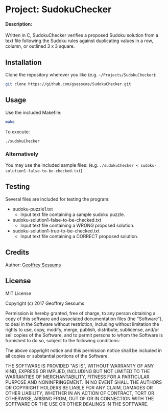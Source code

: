 # Project: SudokuChecker
#### Description:
Written in C, SudokuChecker verifies a proposed Sudoku solution from a text file following the Sudoku rules against duplicating values in a row, column, or outlined 3 x 3 square.

## Installation
Clone the repository wherever you like (e.g. `~/Projects/SudokuChecker`):
```bash
git clone https://github.com/gsessums/SudokuChecker.git
```

## Usage
Use the included Makefile:
```bash
make
```
To execute:
```
./sudokuChecker
```
### Alternatively
You may use the included sample files:
(e.g. `./sudokuChecker < sudoku-solution1-false-to-be-checked.txt`)

## Testing
Several files are included for testing the program:
* sudoku-puzzle1.txt
    * Input text file containing a sample sudoku puzzle.
* sudoku-solution1-false-to-be-checked.txt
    * Input text file containing a WRONG proposed solution.
* sudoku-solution1-true-to-be-checked.txt
    * Input text file containing a CORRECT proposed solution.

## Credits
Author: [Geoffrey Sessums](http://www.geoffreysessums.com)

## License
MIT License

Copyright (c) 2017 Geoffrey Sessums

Permission is hereby granted, free of charge, to any person obtaining a copy
of this software and associated documentation files (the "Software"), to deal
in the Software without restriction, including without limitation the rights
to use, copy, modify, merge, publish, distribute, sublicense, and/or sell
copies of the Software, and to permit persons to whom the Software is
furnished to do so, subject to the following conditions:

The above copyright notice and this permission notice shall be included in all
copies or substantial portions of the Software.

THE SOFTWARE IS PROVIDED "AS IS", WITHOUT WARRANTY OF ANY KIND, EXPRESS OR
IMPLIED, INCLUDING BUT NOT LIMITED TO THE WARRANTIES OF MERCHANTABILITY,
FITNESS FOR A PARTICULAR PURPOSE AND NONINFRINGEMENT. IN NO EVENT SHALL THE
AUTHORS OR COPYRIGHT HOLDERS BE LIABLE FOR ANY CLAIM, DAMAGES OR OTHER
LIABILITY, WHETHER IN AN ACTION OF CONTRACT, TORT OR OTHERWISE, ARISING FROM,
OUT OF OR IN CONNECTION WITH THE SOFTWARE OR THE USE OR OTHER DEALINGS IN THE
SOFTWARE.
